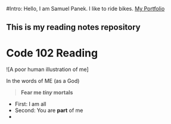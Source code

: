 #Intro:
Hello, I am Samuel Panek. I like to ride bikes. [My Portfolio](https://github.com/spamuelranek)

## This is my reading notes repository

# Code 102 Reading

![A poor human illustration of me] 

In the words of ME (as a God)

> **Fear me _tiny_ mortals**

- First: I am all
- Second: You are **part** of me
-
